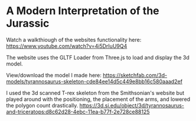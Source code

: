 # A Modern Interpretation of the Jurassic


Watch a walkthiough of the websites functionality here:
https://www.youtube.com/watch?v=4i5DrIuU9Q4

The website uses the GLTF Loader from Three.js to load and display the 3d model. 

View/download the model I made here: https://sketchfab.com/3d-models/tyrannosaurus-skeleton-cde84ee14d5c449e8bb16c580aaad2ef
 
I used the 3d scanned T-rex skeleton from the Smithsonian's website but played around with the positioning, the placement of the arms, and lowered the polygon count drastically. https://3d.si.edu/object/3d/tyrannosaurus-and-triceratops:d8c62d28-4ebc-11ea-b77f-2e728ce88125
